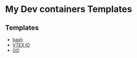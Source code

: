 # My Dev containers Templates

## Templates

- [bash](./src/bash/README.md)
- [VTEX IO](./src/vtex-io/README.md)
- [GO](./src/go/README.md)